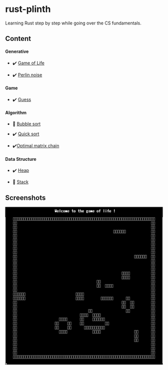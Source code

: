 # rust-plinth

Learning Rust step by step while going over the CS fundamentals.

## Content

#### Generative

- :heavy_check_mark: [Game of Life](./generative/game_of_life/)

- :heavy_check_mark: [Perlin noise](./generative/perlin_noise/)


#### Game 

- :heavy_check_mark: [Guess](./game/guess/)


#### Algorithm

- :construction: [Bubble sort](./algorithm/bubble_sort/) 

- :heavy_check_mark: [Quick sort](./algorithm/quicksort/)

- :heavy_check_mark:[Optimal matrix chain](./algorithm/optimal_matrix_chain/)


#### Data Structure

- :heavy_check_mark: [Heap](./data_structure/heap/) 

- :construction: [Stack](./data_structure/stack/) 

## Screenshots

<p align="center">
  <img src="./generative/game_of_life/screenshot.png">
</p>